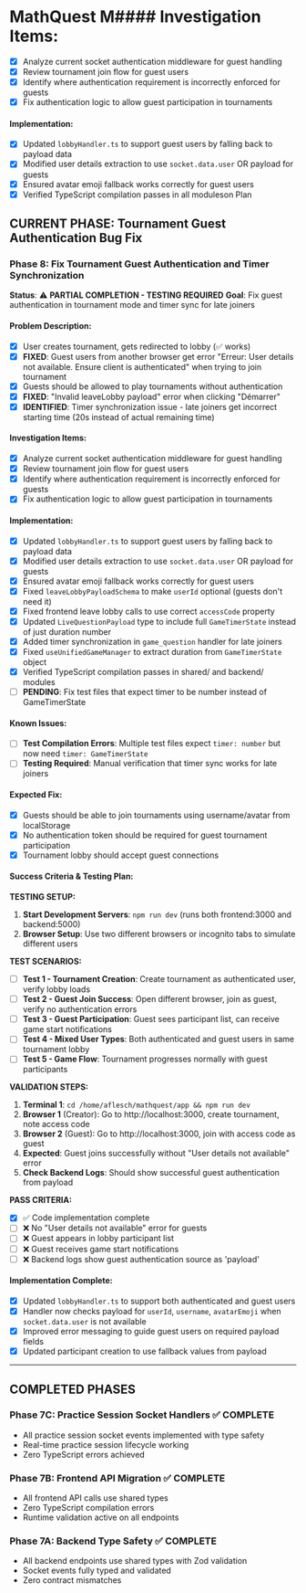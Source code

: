 # MathQuest M#### Investigation Items:
- [x] Analyze current socket authentication middleware for guest handling
- [x] Review tournament join flow for guest users  
- [x] Identify where authentication requirement is incorrectly enforced for guests
- [x] Fix authentication logic to allow guest participation in tournaments

#### Implementation:
- [x] Updated `lobbyHandler.ts` to support guest users by falling back to payload data
- [x] Modified user details extraction to use `socket.data.user` OR payload for guests
- [x] Ensured avatar emoji fallback works correctly for guest users
- [x] Verified TypeScript compilation passes in all moduleson Plan

## CURRENT PHASE: Tournament Guest Authentication Bug Fix

### Phase 8: Fix Tournament Guest Authentication and Timer Synchronization
**Status**: ⚠️ **PARTIAL COMPLETION - TESTING REQUIRED**
**Goal**: Fix guest authentication in tournament mode and timer sync for late joiners

#### Problem Description:
- [x] User creates tournament, gets redirected to lobby (✅ works)
- [x] **FIXED**: Guest users from another browser get error "Erreur: User details not available. Ensure client is authenticated" when trying to join tournament
- [x] Guests should be allowed to play tournaments without authentication  
- [x] **FIXED**: "Invalid leaveLobby payload" error when clicking "Démarrer"
- [x] **IDENTIFIED**: Timer synchronization issue - late joiners get incorrect starting time (20s instead of actual remaining time)

#### Investigation Items:
- [x] Analyze current socket authentication middleware for guest handling
- [x] Review tournament join flow for guest users
- [x] Identify where authentication requirement is incorrectly enforced for guests
- [x] Fix authentication logic to allow guest participation in tournaments

#### Implementation:
- [x] Updated `lobbyHandler.ts` to support guest users by falling back to payload data
- [x] Modified user details extraction to use `socket.data.user` OR payload for guests
- [x] Ensured avatar emoji fallback works correctly for guest users
- [x] Fixed `leaveLobbyPayloadSchema` to make `userId` optional (guests don't need it)
- [x] Fixed frontend leave lobby calls to use correct `accessCode` property
- [x] Updated `LiveQuestionPayload` type to include full `GameTimerState` instead of just duration number
- [x] Added timer synchronization in `game_question` handler for late joiners
- [x] Fixed `useUnifiedGameManager` to extract duration from `GameTimerState` object
- [x] Verified TypeScript compilation passes in shared/ and backend/ modules
- [ ] **PENDING**: Fix test files that expect timer to be number instead of GameTimerState

#### Known Issues:
- [ ] **Test Compilation Errors**: Multiple test files expect `timer: number` but now need `timer: GameTimerState`
- [ ] **Testing Required**: Manual verification that timer sync works for late joiners

#### Expected Fix:
- [x] Guests should be able to join tournaments using username/avatar from localStorage
- [x] No authentication token should be required for guest tournament participation
- [x] Tournament lobby should accept guest connections

#### Success Criteria & Testing Plan:
**TESTING SETUP:**
1. **Start Development Servers**: `npm run dev` (runs both frontend:3000 and backend:5000)
2. **Browser Setup**: Use two different browsers or incognito tabs to simulate different users

**TEST SCENARIOS:**
- [ ] **Test 1 - Tournament Creation**: Create tournament as authenticated user, verify lobby loads
- [ ] **Test 2 - Guest Join Success**: Open different browser, join as guest, verify no authentication errors
- [ ] **Test 3 - Guest Participation**: Guest sees participant list, can receive game start notifications
- [ ] **Test 4 - Mixed User Types**: Both authenticated and guest users in same tournament lobby
- [ ] **Test 5 - Game Flow**: Tournament progresses normally with guest participants

**VALIDATION STEPS:**
1. **Terminal 1**: `cd /home/aflesch/mathquest/app && npm run dev` 
2. **Browser 1** (Creator): Go to http://localhost:3000, create tournament, note access code
3. **Browser 2** (Guest): Go to http://localhost:3000, join with access code as guest
4. **Expected**: Guest joins successfully without "User details not available" error
5. **Check Backend Logs**: Should show successful guest authentication from payload

**PASS CRITERIA:**
- [x] ✅ Code implementation complete
- [ ] ❌ No "User details not available" error for guests  
- [ ] ❌ Guest appears in lobby participant list
- [ ] ❌ Guest receives game start notifications
- [ ] ❌ Backend logs show guest authentication source as 'payload'

#### Implementation Complete:
- [x] Updated `lobbyHandler.ts` to support both authenticated and guest users
- [x] Handler now checks payload for `userId`, `username`, `avatarEmoji` when `socket.data.user` is not available
- [x] Improved error messaging to guide guest users on required payload fields
- [x] Updated participant creation to use fallback values from payload

---

## COMPLETED PHASES

### Phase 7C: Practice Session Socket Handlers ✅ COMPLETE
- All practice session socket events implemented with type safety
- Real-time practice session lifecycle working
- Zero TypeScript errors achieved

### Phase 7B: Frontend API Migration ✅ COMPLETE  
- All frontend API calls use shared types
- Zero TypeScript compilation errors
- Runtime validation active on all endpoints

### Phase 7A: Backend Type Safety ✅ COMPLETE
- All backend endpoints use shared types with Zod validation
- Socket events fully typed and validated
- Zero contract mismatches
